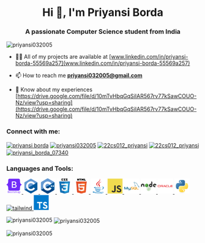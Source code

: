 <h1 align="center">Hi 👋, I'm Priyansi Borda</h1>
<h3 align="center">A passionate Computer Science student from India</h3>

<p align="left"> <img src="https://komarev.com/ghpvc/?username=priyansi032005&label=Profile%20views&color=0e75b6&style=flat" alt="priyansi032005" /> </p>

- 👨‍💻 All of my projects are available at [www.linkedin.com/in/priyansi-borda-55569a257](www.linkedin.com/in/priyansi-borda-55569a257)

- 📫 How to reach me **priyansi032005@gmail.com**

- 📄 Know about my experiences [https://drive.google.com/file/d/10mTvHbqGqSiIAR567rv77kSawCOUO-Nz/view?usp=sharing](https://drive.google.com/file/d/10mTvHbqGqSiIAR567rv77kSawCOUO-Nz/view?usp=sharing)

<h3 align="left">Connect with me:</h3>
<p align="left">
<a href="www.linkedin.com/in/priyansiborda" target="blank"><img align="center" src="https://raw.githubusercontent.com/rahuldkjain/github-profile-readme-generator/master/src/images/icons/Social/linked-in-alt.svg" alt="priyansi borda" height="30" width="40" /></a>
<a href="https://www.codechef.com/users/priyansi032005" target="blank"><img align="center" src="https://cdn.jsdelivr.net/npm/simple-icons@3.1.0/icons/codechef.svg" alt="priyansi032005" height="30" width="40" /></a>
<a href="https://www.hackerrank.com/22cs012_priyansi" target="blank"><img align="center" src="https://raw.githubusercontent.com/rahuldkjain/github-profile-readme-generator/master/src/images/icons/Social/hackerrank.svg" alt="22cs012_priyansi" height="30" width="40" /></a>
<a href="https://www.leetcode.com/22cs012_priyansi" target="blank"><img align="center" src="https://raw.githubusercontent.com/rahuldkjain/github-profile-readme-generator/master/src/images/icons/Social/leet-code.svg" alt="22cs012_priyansi" height="30" width="40" /></a>
<a href="https://discord.gg/priyansi_borda_07340" target="blank"><img align="center" src="https://raw.githubusercontent.com/rahuldkjain/github-profile-readme-generator/master/src/images/icons/Social/discord.svg" alt="priyansi_borda_07340" height="30" width="40" /></a>
</p>

<h3 align="left">Languages and Tools:</h3>
<p align="left"> <a href="https://getbootstrap.com" target="_blank" rel="noreferrer"> <img src="https://raw.githubusercontent.com/devicons/devicon/master/icons/bootstrap/bootstrap-plain-wordmark.svg" alt="bootstrap" width="40" height="40"/> </a> <a href="https://www.cprogramming.com/" target="_blank" rel="noreferrer"> <img src="https://raw.githubusercontent.com/devicons/devicon/master/icons/c/c-original.svg" alt="c" width="40" height="40"/> </a> <a href="https://www.w3schools.com/cpp/" target="_blank" rel="noreferrer"> <img src="https://raw.githubusercontent.com/devicons/devicon/master/icons/cplusplus/cplusplus-original.svg" alt="cplusplus" width="40" height="40"/> </a> <a href="https://www.w3schools.com/css/" target="_blank" rel="noreferrer"> <img src="https://raw.githubusercontent.com/devicons/devicon/master/icons/css3/css3-original-wordmark.svg" alt="css3" width="40" height="40"/> </a> <a href="https://www.w3.org/html/" target="_blank" rel="noreferrer"> <img src="https://raw.githubusercontent.com/devicons/devicon/master/icons/html5/html5-original-wordmark.svg" alt="html5" width="40" height="40"/> </a> <a href="https://www.java.com" target="_blank" rel="noreferrer"> <img src="https://raw.githubusercontent.com/devicons/devicon/master/icons/java/java-original.svg" alt="java" width="40" height="40"/> </a> <a href="https://developer.mozilla.org/en-US/docs/Web/JavaScript" target="_blank" rel="noreferrer"> <img src="https://raw.githubusercontent.com/devicons/devicon/master/icons/javascript/javascript-original.svg" alt="javascript" width="40" height="40"/> </a> <a href="https://www.mysql.com/" target="_blank" rel="noreferrer"> <img src="https://raw.githubusercontent.com/devicons/devicon/master/icons/mysql/mysql-original-wordmark.svg" alt="mysql" width="40" height="40"/> </a> <a href="https://nodejs.org" target="_blank" rel="noreferrer"> <img src="https://raw.githubusercontent.com/devicons/devicon/master/icons/nodejs/nodejs-original-wordmark.svg" alt="nodejs" width="40" height="40"/> </a> <a href="https://www.oracle.com/" target="_blank" rel="noreferrer"> <img src="https://raw.githubusercontent.com/devicons/devicon/master/icons/oracle/oracle-original.svg" alt="oracle" width="40" height="40"/> </a> <a href="https://www.python.org" target="_blank" rel="noreferrer"> <img src="https://raw.githubusercontent.com/devicons/devicon/master/icons/python/python-original.svg" alt="python" width="40" height="40"/> </a> <a href="https://tailwindcss.com/" target="_blank" rel="noreferrer"> <img src="https://www.vectorlogo.zone/logos/tailwindcss/tailwindcss-icon.svg" alt="tailwind" width="40" height="40"/> </a> <a href="https://www.typescriptlang.org/" target="_blank" rel="noreferrer"> <img src="https://raw.githubusercontent.com/devicons/devicon/master/icons/typescript/typescript-original.svg" alt="typescript" width="40" height="40"/> </a> </p>

<p><img align="left" src="https://github-readme-stats.vercel.app/api/top-langs?username=priyansi032005&show_icons=true&locale=en&layout=compact" alt="priyansi032005" /></p>

<p>&nbsp;<img align="center" src="https://github-readme-stats.vercel.app/api?username=priyansi032005&show_icons=true&locale=en" alt="priyansi032005" /></p>

<p><img align="center" src="https://github-readme-streak-stats.herokuapp.com/?user=priyansi032005&" alt="priyansi032005" /></p>
